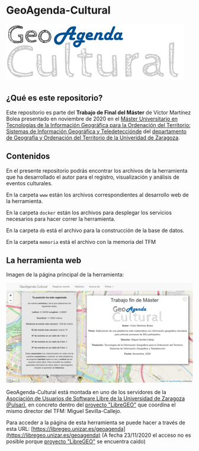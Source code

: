 # GeoAgenda-Cultural

![](https://raw.githubusercontent.com/vmbolea/GeoAgenda-Cultural/main/images/logo_geoagendacultural.png)

## ¿Qué es este repositorio?

Este repositorio es parte del **Trabajo de Final del Máster** de Víctor Martínez Bolea presentado en noviembre de 2020 en el [Máster Universitario en Tecnologías de la Información Geográfica para la Ordenación del Territorio: Sistemas de Información Geográfica y Teledetecciónde](https://estudios.unizar.es/estudio/ver?id=608) del [departamento de Geografía y Ordenación del Territorio de la Univeridad de Zaragoza](https://geografía.unizar.es).

## Contenidos

En el presente repositorio podrás encontrar los archivos de la herramienta que ha desarrollado el autor para el registro, visualización y análisis de eventos culturales.

En la carpeta `www` están los archivos correspondientes al desarrollo web de la herramienta.

En la carpeta `docker` están los archivos para desplegar los servicios necesarios para hacer correr la herramienta.

En la carpeta `db` está el archivo para la construcción de la base de datos.

En la carpeta `memoria` está el archivo con la memoria del TFM

## La herramienta web

Imagen de la página principal de la herramienta:

![](https://raw.githubusercontent.com/vmbolea/GeoAgenda-Cultural/main/images/captura_web.png)

GeoAgenda-Cultural está montada en uno de los servidores de la [Asociación de Usuarios de Software Libre de la Universidad de Zaragoza (Pulsar)](https://www.pulsar.unizar.es/), en concreto dentro del [proyecto "LibreGEO"](https://libregeo.unizar.es/) que coordina el mismo director del TFM: Miguel Sevilla-Callejo.

Para acceder a la página de esta herramienta se puede hacer a través de esta URL: [https://libregeo.unizar.es/geoagenda](https://libregeo.unizar.es/geoagenda) (A fecha 23/11/2020 el acceso no es posible porque [proyecto "LibreGEO"](https://libregeo.unizar.es/) se encuentra caido)
